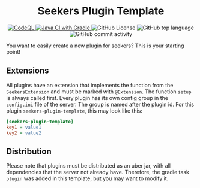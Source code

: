 <h1 align="center">Seekers Plugin Template</h1>

<p align="center">
    <a href="https://github.com/seekers-dev/seekers-plugin-template/actions/workflows/codeql.yml">
        <img src="https://github.com/seekers-dev/seekers-plugin-template/actions/workflows/codeql.yml/badge.svg" alt="CodeQL">
    </a>
    <a href="https://github.com/seekers-dev/seekers-plugin-template/actions/workflows/gradle.yml">
        <img src="https://github.com/seekers-dev/seekers-plugin-template/actions/workflows/gradle.yml/badge.svg" alt="Java CI with Gradle">
    </a>
    <img alt="GitHub License" src="https://img.shields.io/github/license/seekers-dev/seekers-plugin-template">
    <img alt="GitHub top language" src="https://img.shields.io/github/languages/top/seekers-dev/seekers-plugin-template">
    <img alt="GitHub commit activity" src="https://img.shields.io/github/commit-activity/m/seekers-dev/seekers-plugin-template">
</p>

You want to easily create a new plugin for seekers? This is your starting point!

## Extensions

All plugins have an extension that implements the function from the `SeekersExtension` and must be marked with
`@Extension`. The function `setup` is always called first. Every plugin has its own config group in the `config.ini`
file of the server. The group is named after the plugin id. For this plugin `seekers-plugin-template`, this may look
like this:

```ini
[seekers-plugin-template]
key1 = value1
key2 = value2
```

## Distribution

Please note that plugins must be distributed as an uber jar, with all dependencies that the server not already have.
Therefore, the gradle task `plugin` was added in this template, but you may want to modify it.